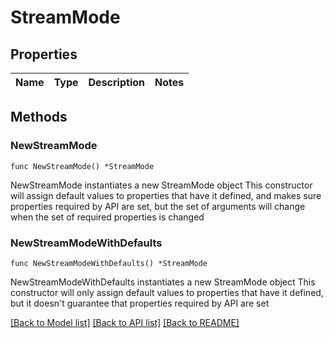 # StreamMode

## Properties

Name | Type | Description | Notes
------------ | ------------- | ------------- | -------------

## Methods

### NewStreamMode

`func NewStreamMode() *StreamMode`

NewStreamMode instantiates a new StreamMode object
This constructor will assign default values to properties that have it defined,
and makes sure properties required by API are set, but the set of arguments
will change when the set of required properties is changed

### NewStreamModeWithDefaults

`func NewStreamModeWithDefaults() *StreamMode`

NewStreamModeWithDefaults instantiates a new StreamMode object
This constructor will only assign default values to properties that have it defined,
but it doesn't guarantee that properties required by API are set


[[Back to Model list]](../README.md#documentation-for-models) [[Back to API list]](../README.md#documentation-for-api-endpoints) [[Back to README]](../README.md)


